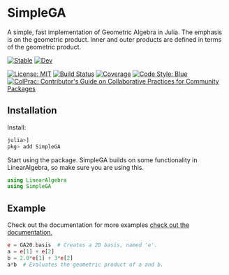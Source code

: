 # SimpleGA

A simple, fast implementation of Geometric Algebra in Julia. The emphasis is on the geometric product. Inner and outer products are defined in terms of the geometric product.


[![Stable](https://img.shields.io/badge/docs-stable-blue.svg)](https://monumoltd.github.io/SimpleGA.jl/stable/)
[![Dev](https://img.shields.io/badge/docs-dev-blue.svg)](https://monumoltd.github.io/SimpleGA.jl/dev/)

[![License: MIT](https://img.shields.io/badge/License-MIT-green.svg)](https://github.com/MonumoLtd/SimpleGA.jl/blob/main/LICENSE)
[![Build Status](https://github.com/MonumoLtd/SimpleGA.jl/actions/workflows/CI.yml/badge.svg?branch=main)](https://github.com/monumoltd/SimpleGA.jl/actions/workflows/CI.yml?query=branch%3Amain)
[![Coverage](https://codecov.io/gh/MonumoLtd/SimpleGA.jl/branch/main/graph/badge.svg)](https://codecov.io/gh/MonumoLtd/SimpleGA.jl)
[![Code Style: Blue](https://img.shields.io/badge/code%20style-blue-4495d1.svg)](https://github.com/invenia/BlueStyle)
[![ColPrac: Contributor's Guide on Collaborative Practices for Community Packages](https://img.shields.io/badge/ColPrac-Contributor's%20Guide-blueviolet)](https://github.com/SciML/ColPrac)

## Installation

Install:

```julia
julia>]
pkg> add SimpleGA
```

Start using the package. SimpleGA builds on some functionality in LinearAlgebra, so make sure you are using this.

```julia
using LinearAlgebra
using SimpleGA
```

## Example

Check out the documentation for more examples [check out the documentation.](https://monumoltd.github.io/SimpleGA.jl/dev/)

```julia
e = GA20.basis  # Creates a 2D basis, named 'e'.
a = e[1] + e[2]
b = 2.0*e[1] + 3*e[2] 
a*b  # Evaluates the geometric product of a and b.
```


